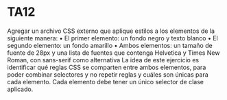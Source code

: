 # TA12
Agregar un archivo CSS externo que aplique estilos a los elementos de la siguiente manera:
•	El primer elemento: un fondo negro y texto blanco 
•	El segundo elemento: un fondo amarillo 
•	Ambos elementos: un tamaño de fuente de 28px y una lista de fuentes que contenga Helvetica y Times New Roman, con sans-serif como alternativa
La idea de este ejercicio es identificar qué reglas CSS se comparten entre ambos elementos, para poder combinar selectores y no repetir reglas y cuáles son únicas para cada elemento. Cada elemento debe tener un único selector de clase aplicado. 
